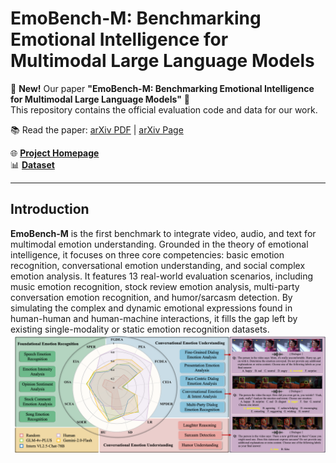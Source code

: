 # EmoBench-M: Benchmarking Emotional Intelligence for Multimodal Large Language Models

🚀 **New!** Our paper **"EmoBench-M: Benchmarking Emotional Intelligence for Multimodal Large Language Models"** 🎉  
This repository contains the official evaluation code and data for our work.


📚 Read the paper: [arXiv PDF](https://arxiv.org/pdf/2503.14939v1) | [arXiv Page](https://arxiv.org/abs/2503.14939v1)

🌐 [**Project Homepage**](https://emo-gml.github.io/)  
📊 [**Dataset**](https://drive.google.com/file/d/16MAChQR2ASjL_gk24bGVnBxlV3ukoVoh/view)

---

## Introduction
<b>EmoBench-M</b> is the first benchmark to integrate video, audio, and text for multimodal emotion understanding. Grounded in the theory of emotional intelligence, it focuses on three core competencies: basic emotion recognition, conversational emotion understanding, and social complex emotion analysis. It features 13 real-world evaluation scenarios, including music emotion recognition, stock review emotion analysis, multi-party conversation emotion recognition, and humor/sarcasm detection. By simulating the complex and dynamic emotional expressions found in human-human and human-machine interactions, it fills the gap left by existing single-modality or static emotion recognition datasets.
![Alt text](images/intro_1.png)
